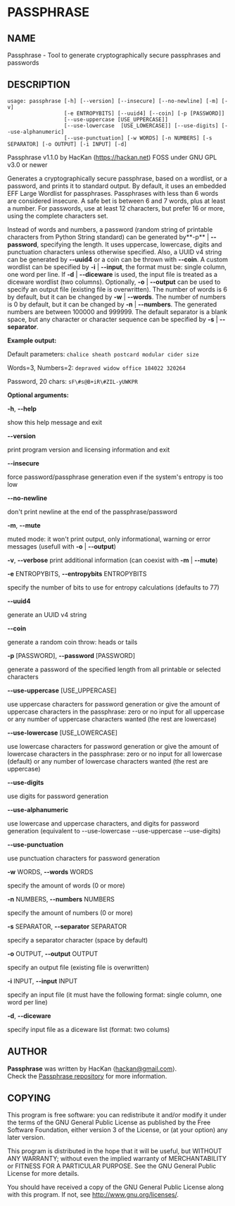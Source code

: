# PASSPHRASE

## NAME

Passphrase - Tool to generate cryptographically secure passphrases and
passwords

## DESCRIPTION

```
usage: passphrase [-h] [--version] [--insecure] [--no-newline] [-m] [-v]
                  [-e ENTROPYBITS] [--uuid4] [--coin] [-p [PASSWORD]]
                  [--use-uppercase [USE_UPPERCASE]]
                  [--use-lowercase  [USE_LOWERCASE]] [--use-digits] [--use-alphanumeric] 
                  [--use-punctuation] [-w WORDS] [-n NUMBERS] [-s SEPARATOR] [-o OUTPUT] [-i INPUT] [-d]
```

Passphrase v1.1.0 by HacKan (https://hackan.net) FOSS under GNU GPL v3.0 or newer

Generates a cryptographically secure passphrase, based on a wordlist, or a
password, and prints it to standard output.
By default, it uses an embedded EFF Large Wordlist for passphrases.
Passphrases with less than 6 words are considered insecure. A safe bet is 
between 6 and 7 words, plus at least a number.
For passwords, use at least 12 characters, but prefer 16 or more, using the
complete characters set.

Instead of words and numbers, a password (random string of printable
characters from Python String standard) can be generated by**-p** | 
**--password**, specifying the length. It uses uppercase, lowercase, digits
and punctuation characters unless otherwise specified.
Also, a UUID v4 string can be generated by **--uuid4** or a coin can be thrown
with **--coin**.
A custom wordlist can be specified by **-i** | **--input**, the format must be: 
single column, one word per line. If **-d** | **--diceware** is used, the input
file is treated as a diceware wordlist (two columns).
Optionally, **-o** | **--output** can be used to specify an output file (existing 
file is overwritten).
The number of words is 6 by default, but it can be changed by **-w** | **--words**.
The number of numbers is 0 by default, but it can be changed by
**-n** | **--numbers**. The generated numbers are between 100000 and 999999.
The default separator is a blank space, but any character or character
sequence can be specified by **-s** | **--separator**.

**Example output:**

Default parameters: `chalice sheath postcard modular cider size`

Words=3, Numbers=2: `depraved widow office 184022 320264`

Password, 20 chars: `sF\#s@B+iR\#ZIL-yUWKPR`

**Optional arguments:**

**-h**, **--help**

show this help message and exit

**--version**

print program version and licensing information and exit

**--insecure**

force password/passphrase generation even if the system's entropy is too low

**--no-newline**

don't print newline at the end of the passphrase/password

**-m**, **--mute**

muted mode: it won't print output, only informational, warning or error messages (usefull with **-o** | **--output**)

**-v**, **--verbose**
print additional information (can coexist with **-m** | **--mute**)

**-e** ENTROPYBITS, **--entropybits** ENTROPYBITS

specify the number of bits to use for entropy calculations (defaults to 77)

**--uuid4**

generate an UUID v4 string

**--coin**

generate a random coin throw: heads or tails

**-p** \[PASSWORD\], **--password** \[PASSWORD\]

generate a password of the specified length from all printable or selected characters

**--use-uppercase** \[USE\_UPPERCASE\]

use uppercase characters for password generation or give the amount of uppercase characters in the passphrase: zero or no input for all uppercase or any number of uppercase characters wanted (the rest are lowercase)

**--use-lowercase** \[USE\_LOWERCASE\]

use lowercase characters for password generation or give the amount of lowercase characters in the passphrase: zero or no input for all lowercase (default) or any number of lowercase characters wanted (the rest are uppercase)

**--use-digits**

use digits for password generation

**--use-alphanumeric**

use lowercase and uppercase characters, and digits for password generation (equivalent to --use-lowercase --use-uppercase --use-digits)

**--use-punctuation**

use punctuation characters for password generation

**-w** WORDS, **--words** WORDS

specify the amount of words (0 or more)

**-n** NUMBERS, **--numbers** NUMBERS

specify the amount of numbers (0 or more)

**-s** SEPARATOR, **--separator** SEPARATOR

specify a separator character (space by default)

**-o** OUTPUT, **--output** OUTPUT

specify an output file (existing file is overwritten)

**-i** INPUT, **--input** INPUT

specify an input file (it must have the following format: single column,
one word per line)

**-d**, **--diceware**

specify input file as a diceware list (format: two colums)

## AUTHOR
**Passphrase** was written by HacKan ⟨hackan@gmail.com⟩.  
Check the [Passphrase repository](https://github.com/hackancuba/passphrase-py/) for more information.

## COPYING
This program is free software: you can redistribute it and/or modify it under the terms of the GNU General Public License as published by the Free Software Foundation, either version 3 of the
License, or (at your option) any later version.

This program is distributed in the hope that it will be useful, but WITHOUT ANY WARRANTY; without even the implied warranty of MERCHANTABILITY or FITNESS FOR A PARTICULAR PURPOSE. See the GNU General Public License for more details.

You should have received a copy of the GNU General Public License along with this program. If not, see <http://www.gnu.org/licenses/>.
